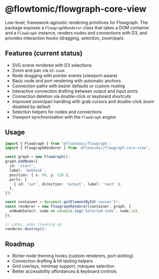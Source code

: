 # @flowtomic/flowgraph-core-view

Low-level, framework-agnostic rendering primitives for Flowgraph. The package exposes a `FlowgraphRenderer` class that takes a DOM container and a `FlowGraph` instance, renders nodes and connections with D3, and provides interaction hooks (dragging, selection, zoom/pan).

## Features (current status)

- SVG scene rendered with D3 selections
- Zoom and pan via `d3-zoom`
- Node dragging with pointer events (viewport-aware)
- Basic node and port rendering with automatic anchors
- Connection paths with bezier defaults or custom routing
- Interactive connection drafting between output and input ports
- Connection deletion via double-click or keyboard shortcuts
- Improved zoom/pan handling with grab cursors and double-click zoom disabled by default
- Selection helpers for nodes and connections
- Viewport synchronisation with the `FlowGraph` engine

## Usage

```ts
import { FlowGraph } from '@flowtomic/flowgraph';
import { FlowgraphRenderer } from '@flowtomic/flowgraph-core-view';

const graph = new FlowGraph();
graph.addNode({
  id: 'start',
  label: 'Webhook',
  position: { x: 80, y: 120 },
  ports: [
    { id: 'out', direction: 'output', label: 'next' },
  ],
});

const container = document.getElementById('canvas')!;
const renderer = new FlowgraphRenderer(container, graph, {
  onNodeSelect: node => console.log('Selected node', node.id),
});

// Later, when cleaning up
renderer.destroy();
```

## Roadmap

- Richer node theming hooks (custom renderers, port slotting)
- Connection drafting & hit testing helpers
- Grid overlays, minimap support, marquee selection
- Better accessibility affordances & keyboard controls